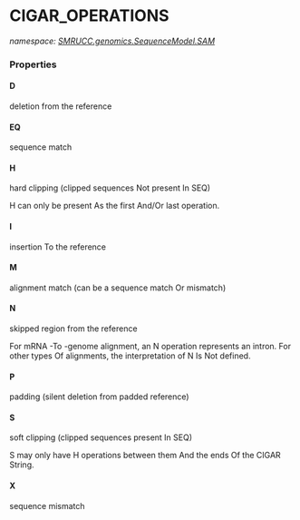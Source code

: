 ﻿# CIGAR_OPERATIONS
_namespace: [SMRUCC.genomics.SequenceModel.SAM](./index.md)_






### Properties

#### D
deletion from the reference
#### EQ
sequence match
#### H
hard clipping (clipped sequences Not present In SEQ)
 
 H can only be present As the first And/Or last operation.
#### I
insertion To the reference
#### M
alignment match (can be a sequence match Or mismatch)
#### N
skipped region from the reference
 
 For mRNA -To -genome alignment, an N operation represents an intron. For other types Of alignments, the interpretation of N Is Not defined.
#### P
padding (silent deletion from padded reference)
#### S
soft clipping (clipped sequences present In SEQ)
 
 S may only have H operations between them And the ends Of the CIGAR String.
#### X
sequence mismatch

